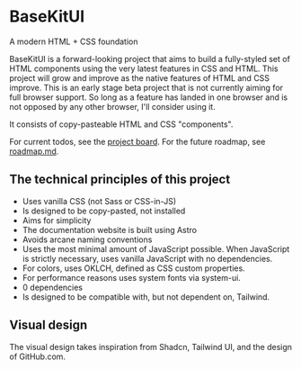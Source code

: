 # BaseKitUI

A modern HTML + CSS foundation

BaseKitUI is a forward-looking project that aims to build a fully-styled set of HTML components using the very latest features in CSS and HTML. This project will grow and improve as the native features of HTML and CSS improve. This is an early stage beta project that is not currently aiming for full browser support. So long as a feature has landed in one browser and is not opposed by any other browser, I'll consider using it.

It consists of copy-pasteable HTML and CSS "components".

For current todos, see the [project board](https://github.com/orgs/BaseKitUI/projects/1). For the future roadmap, see [roadmap.md](https://github.com/BaseKitUI/BaseKitUI/blob/main/roadmap.md).

## The technical principles of this project

- Uses vanilla CSS (not Sass or CSS-in-JS)
- Is designed to be copy-pasted, not installed
- Aims for simplicity
- The documentation website is built using Astro
- Avoids arcane naming conventions
- Uses the most minimal amount of JavaScript possible. When JavaScript is strictly necessary, uses vanilla JavaScript with no dependencies.
- For colors, uses OKLCH, defined as CSS custom properties.
- For performance reasons uses system fonts via system-ui.
- 0 dependencies
- Is designed to be compatible with, but not dependent on, Tailwind.

## Visual design

The visual design takes inspiration from Shadcn, Tailwind UI, and the design of GitHub.com.
